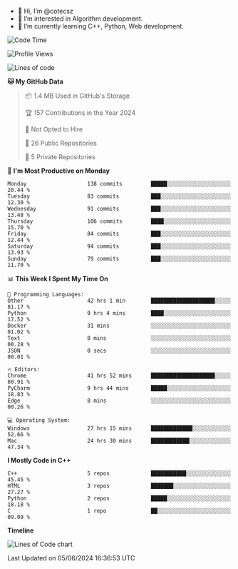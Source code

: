 - 👋 Hi, I’m @cotecsz
- 👀 I’m interested in Algorithm development.
- 🌱 I’m currently learning C++, Python, Web development.

<!---
cotecsz/cotecsz is a ✨ special ✨ repository because its `README.md` (this file) appears on your GitHub profile.
You can click the Preview link to take a look at your changes.
--->

<!--START_SECTION:waka-->
![Code Time](http://img.shields.io/badge/Code%20Time-1%2C147%20hrs%2030%20mins-blue)

![Profile Views](http://img.shields.io/badge/Profile%20Views-0-blue)

![Lines of code](https://img.shields.io/badge/From%20Hello%20World%20I%27ve%20Written-1.2%20million%20lines%20of%20code-blue)

**🐱 My GitHub Data** 

> 📦 1.4 MB Used in GitHub's Storage 
 > 
> 🏆 157 Contributions in the Year 2024
 > 
> 🚫 Not Opted to Hire
 > 
> 📜 26 Public Repositories 
 > 
> 🔑 5 Private Repositories 
 > 
📅 **I'm Most Productive on Monday** 

```text
Monday                   138 commits         █████░░░░░░░░░░░░░░░░░░░░   20.44 % 
Tuesday                  83 commits          ███░░░░░░░░░░░░░░░░░░░░░░   12.30 % 
Wednesday                91 commits          ███░░░░░░░░░░░░░░░░░░░░░░   13.48 % 
Thursday                 106 commits         ████░░░░░░░░░░░░░░░░░░░░░   15.70 % 
Friday                   84 commits          ███░░░░░░░░░░░░░░░░░░░░░░   12.44 % 
Saturday                 94 commits          ███░░░░░░░░░░░░░░░░░░░░░░   13.93 % 
Sunday                   79 commits          ███░░░░░░░░░░░░░░░░░░░░░░   11.70 % 
```


📊 **This Week I Spent My Time On** 

```text
💬 Programming Languages: 
Other                    42 hrs 1 min        ████████████████████░░░░░   81.17 % 
Python                   9 hrs 4 mins        ████░░░░░░░░░░░░░░░░░░░░░   17.52 % 
Docker                   31 mins             ░░░░░░░░░░░░░░░░░░░░░░░░░   01.02 % 
Text                     8 mins              ░░░░░░░░░░░░░░░░░░░░░░░░░   00.28 % 
JSON                     0 secs              ░░░░░░░░░░░░░░░░░░░░░░░░░   00.01 % 

🔥 Editors: 
Chrome                   41 hrs 52 mins      ████████████████████░░░░░   80.91 % 
PyCharm                  9 hrs 44 mins       █████░░░░░░░░░░░░░░░░░░░░   18.83 % 
Edge                     8 mins              ░░░░░░░░░░░░░░░░░░░░░░░░░   00.26 % 

💻 Operating System: 
Windows                  27 hrs 15 mins      █████████████░░░░░░░░░░░░   52.66 % 
Mac                      24 hrs 30 mins      ████████████░░░░░░░░░░░░░   47.34 % 
```

**I Mostly Code in C++** 

```text
C++                      5 repos             ███████████░░░░░░░░░░░░░░   45.45 % 
HTML                     3 repos             ███████░░░░░░░░░░░░░░░░░░   27.27 % 
Python                   2 repos             █████░░░░░░░░░░░░░░░░░░░░   18.18 % 
C                        1 repo              ██░░░░░░░░░░░░░░░░░░░░░░░   09.09 % 
```



**Timeline**

![Lines of Code chart](https://raw.githubusercontent.com/cotecsz/cotecsz/master/assets/bar_graph.png)


 Last Updated on 05/06/2024 16:36:53 UTC
<!--END_SECTION:waka-->
